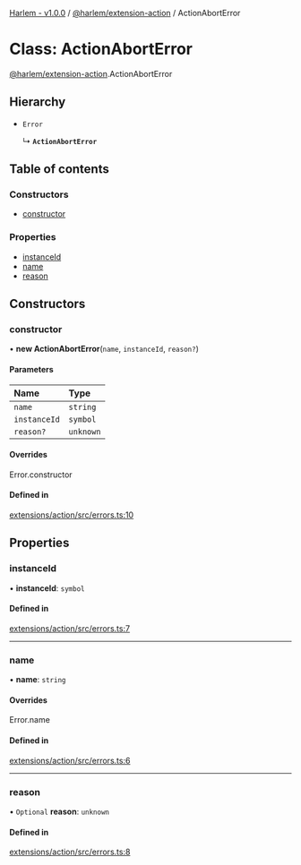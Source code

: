 [Harlem - v1.0.0](../index.md) / [@harlem/extension-action](../modules/harlem_extension_action.md) / ActionAbortError

# Class: ActionAbortError

[@harlem/extension-action](../modules/harlem_extension_action.md).ActionAbortError

## Hierarchy

- `Error`

  ↳ **`ActionAbortError`**

## Table of contents

### Constructors

- [constructor](harlem_extension_action.ActionAbortError.md#constructor)

### Properties

- [instanceId](harlem_extension_action.ActionAbortError.md#instanceid)
- [name](harlem_extension_action.ActionAbortError.md#name)
- [reason](harlem_extension_action.ActionAbortError.md#reason)

## Constructors

### constructor

• **new ActionAbortError**(`name`, `instanceId`, `reason?`)

#### Parameters

| Name | Type |
| :------ | :------ |
| `name` | `string` |
| `instanceId` | `symbol` |
| `reason?` | `unknown` |

#### Overrides

Error.constructor

#### Defined in

[extensions/action/src/errors.ts:10](https://github.com/andrewcourtice/harlem/blob/ca8d117/extensions/action/src/errors.ts#L10)

## Properties

### instanceId

• **instanceId**: `symbol`

#### Defined in

[extensions/action/src/errors.ts:7](https://github.com/andrewcourtice/harlem/blob/ca8d117/extensions/action/src/errors.ts#L7)

___

### name

• **name**: `string`

#### Overrides

Error.name

#### Defined in

[extensions/action/src/errors.ts:6](https://github.com/andrewcourtice/harlem/blob/ca8d117/extensions/action/src/errors.ts#L6)

___

### reason

• `Optional` **reason**: `unknown`

#### Defined in

[extensions/action/src/errors.ts:8](https://github.com/andrewcourtice/harlem/blob/ca8d117/extensions/action/src/errors.ts#L8)
